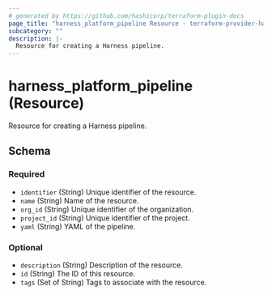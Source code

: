 ```yaml
---
# generated by https://github.com/hashicorp/terraform-plugin-docs
page_title: "harness_platform_pipeline Resource - terraform-provider-harness"
subcategory: ""
description: |-
  Resource for creating a Harness pipeline.
---
```


# harness_platform_pipeline (Resource)

Resource for creating a Harness pipeline.



<!-- schema generated by tfplugindocs -->
## Schema

### Required

- `identifier` (String) Unique identifier of the resource.
- `name` (String) Name of the resource.
- `org_id` (String) Unique identifier of the organization.
- `project_id` (String) Unique identifier of the project.
- `yaml` (String) YAML of the pipeline.

### Optional

- `description` (String) Description of the resource.
- `id` (String) The ID of this resource.
- `tags` (Set of String) Tags to associate with the resource.


